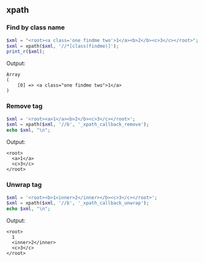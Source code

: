 ## xpath

### Find by class name

```php
$xml = "<root><a class='one findme two'>1</a><b>2</b><c>3</c></root>";
$xml = xpath($xml, '//*[class(findme)]');
print_r($xml);
```

Output:

```
Array
(
    [0] => <a class="one findme two">1</a>
)
```

### Remove tag

```php
$xml = '<root><a>1</a><b>2</b><c>3</c></root>';
$xml = xpath($xml, '//b', '_xpath_callback_remove');
echo $xml, "\n";
```

Output:

```
<root>
  <a>1</a>
  <c>3</c>
</root>
```

### Unwrap tag

```php
$xml = '<root><b>1<inner>2</inner></b><c>3</c></root>';
$xml = xpath($xml, '//b', '_xpath_callback_unwrap');
echo $xml, "\n";
```

Output:

```
<root>
  1
  <inner>2</inner>
  <c>3</c>
</root>
```
